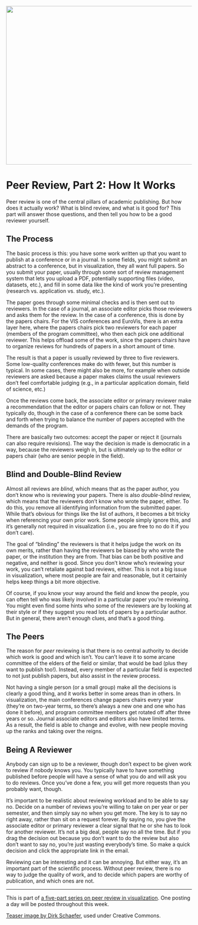 <p align="center"><img src="https://media.eagereyes.org/wp-content/uploads/2014/01/justitia-cropped.jpg" width="730" height="430" ></p>

# Peer Review, Part 2: How It Works

Peer review is one of the central pillars of academic publishing. But how does it actually work? What is blind review, and what is it good for? This part will answer those questions, and then tell you how to be a good reviewer yourself.

## The Process

The basic process is this: you have some work written up that you want to publish at a conference or in a journal. In some fields, you might submit an abstract to a conference, but in visualization, they all want full papers. So you submit your paper, usually through some sort of review management system that lets you upload a PDF, potentially supporting files (video, datasets, etc.), and fill in some data like the kind of work you’re presenting (research vs. application vs. study, etc.).

The paper goes through some minimal checks and is then sent out to reviewers. In the case of a journal, an associate editor picks those reviewers and asks them for the review. In the case of a conference, this is done by the papers chairs. For the VIS conferences and EuroVis, there is an extra layer here, where the papers chairs pick two reviewers for each paper (members of the program committee), who then each pick one additional reviewer. This helps offload some of the work, since the papers chairs have to organize reviews for hundreds of papers in a short amount of time.

The result is that a paper is usually reviewed by three to five reviewers. Some low-quality conferences make do with fewer, but this number is typical. In some cases, there might also be more, for example when outside reviewers are asked because a paper makes claims the usual reviewers don’t feel comfortable judging (e.g., in a particular application domain, field of science, etc.)

Once the reviews come back, the associate editor or primary reviewer make a recommendation that the editor or papers chairs can follow or not. They typically do, though in the case of a conference there can be some back and forth when trying to balance the number of papers accepted with the demands of the program.

There are basically two outcomes: accept the paper or reject it (journals can also require revisions). The way the decision is made is democratic in a way, because the reviewers weigh in, but is ultimately up to the editor or papers chair (who are senior people in the field).

## Blind and Double-Blind Review

Almost all reviews are <em>blind</em>, which means that as the paper author, you don’t know who is reviewing your papers. There is also <em>double-blind</em> review, which means that the reviewers don’t know who wrote the paper, either. To do this, you remove all identifying information from the submitted paper. While that’s obvious for things like the list of authors, it becomes a bit tricky when referencing your own prior work. Some people simply ignore this, and it’s generally not required in visualization (i.e., you are free to no do it if you don’t care).

The goal of “blinding” the reviewers is that it helps judge the work on its own merits, rather than having the reviewers be biased by who wrote the paper, or the institution they are from. That bias can be both positive and negative, and neither is good. Since you don’t know who’s reviewing your work, you can’t retaliate against bad reviews, either. This is not a big issue in visualization, where most people are fair and reasonable, but it certainly helps keep things a bit more objective.

Of course, if you know your way around the field and know the people, you can often tell who was likely involved in a particular paper you’re reviewing. You might even find some hints who some of the reviewers are by looking at their style or if they suggest you read lots of papers by a particular author. But in general, there aren’t enough clues, and that’s a good thing.

## The Peers

The reason for <em>peer</em> reviewing is that there is no central authority to decide which work is good and which isn’t. You can’t leave it to some arcane committee of the elders of the field or similar, that would be bad (plus they want to publish too!). Instead, every member of a particular field is expected to not just publish papers, but also assist in the review process.

Not having a single person (or a small group) make all the decisions is clearly a good thing, and it works better in some areas than in others. In visualization, the main conferences change papers chairs every year (they’re on two-year terms, so there’s always a new one and one who has done it before), and program committee members get rotated off after three years or so. Journal associate editors and editors also have limited terms. As a result, the field is able to change and evolve, with new people moving up the ranks and taking over the reigns.

## Being A Reviewer

Anybody can sign up to be a reviewer, though don’t expect to be given work to review if nobody knows you. You typically have to have something published before people will have a sense of what you do and will ask you to do reviews. Once you’ve done a few, you will get more requests than you probably want, though.

It’s important to be realistic about reviewing workload and to be able to say no. Decide on a number of reviews you’re willing to take on per year or per semester, and then simply say no when you get more. The key is to say no right away, rather than sit on a request forever. By saying no, you give the associate editor or primary reviewer a clear signal that he or she has to look for another reviewer. It’s not a big deal, people say no all the time. But if you drag the decision out because you don’t want to do the review but also don’t want to say no, you’re just wasting everybody’s time. So make a quick decision and click the appropriate link in the email.

Reviewing can be interesting and it can be annoying. But either way, it’s an important part of the scientific process. Without peer review, there is no way to judge the quality of work, and to decide which papers are worthy of publication, and which ones are not.

<hr />

This is part of <a href="/tag/peer-review">a five-part series on peer review in visualization</a>. One posting a day will be posted throughout this week.

<a href="http://flic.kr/p/5xHEiQ">Teaser image by Dirk Schaefer</a>, used under Creative Commons.

